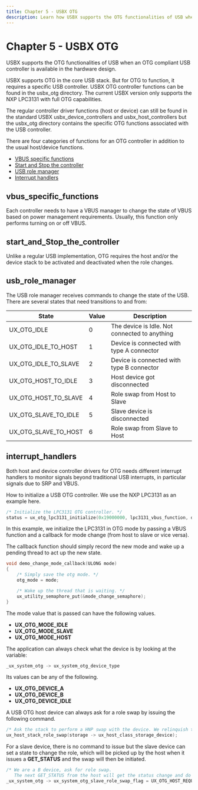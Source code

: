 ```yaml
---
title: Chapter 5 - USBX OTG
description: Learn how USBX supports the OTG functionalities of USB when an OTG compliant USB controller is available in the hardware design.
---
```

# Chapter 5 - USBX OTG

USBX supports the OTG functionalities of USB when an OTG compliant USB controller is available in the hardware design.

USBX supports OTG in the core USB stack. But for OTG to function, it requires a specific USB controller. USBX OTG controller functions can be found in the usbx_otg directory. The current USBX version only supports the NXP LPC3131 with full OTG capabilities.

The regular controller driver functions (host or device) can still be found in the standard USBX usbx_device_controllers and usbx_host_controllers but the usbx_otg directory contains the specific OTG functions associated with the USB controller.

There are four categories of functions for an OTG controller in addition to the usual host/device functions.

- [VBUS specific functions](#vbus_specific_functions)
- [Start and Stop the controller](#start_and_Stop_the_controller)
- [USB role manager](#usb_role_manager)
- [Interrupt handlers](#interrupt_handlers)

## vbus_specific_functions

Each controller needs to have a VBUS manager to change the state of VBUS based on power management requirements. Usually, this function only performs turning on or off VBUS.

## start_and_Stop_the_controller

Unlike a regular USB implementation, OTG requires the host and/or the device stack to be activated and deactivated when the role changes.

## usb_role_manager

The USB role manager receives commands to change the state of the USB. There are several states that need transitions to and from:

| State                    | Value | Description                                           |
| ------------------------ | ----- | ----------------------------------------------------- |
| UX_OTG_IDLE            | 0     | The device is Idle. Not connected to anything |
| UX_OTG_IDLE_TO_HOST  | 1     | Device is connected with type A connector             |
| UX_OTG_IDLE_TO_SLAVE | 2     | Device is connected with type B connector             |
| UX_OTG_HOST_TO_IDLE  | 3     | Host device got disconnected                          |
| UX_OTG_HOST_TO_SLAVE | 4     | Role swap from Host to Slave                          |
| UX_OTG_SLAVE_TO_IDLE | 5     | Slave device is disconnected                          |
| UX_OTG_SLAVE_TO_HOST | 6     | Role swap from Slave to Host                          |

## interrupt_handlers

Both host and device controller drivers for OTG needs different interrupt handlers to monitor signals beyond traditional USB interrupts, in particular signals due to SRP and VBUS.

How to initialize a USB OTG controller. We use the NXP LPC3131 as an example here.

```C
/* Initialize the LPC3131 OTG controller. */
status = ux_otg_lpc3131_initialize(0x19000000, lpc3131_vbus_function, demo_change_mode_callback);
```

In this example, we initialize the LPC3131 in OTG mode by passing a VBUS function and a callback for mode change (from host to slave or vice versa).

The callback function should simply record the new mode and wake up a pending thread to act up the new state.

```C
void demo_change_mode_callback(ULONG mode) 
{
    /* Simply save the otg mode. */
    otg_mode = mode;

    /* Wake up the thread that is waiting. */
    ux_utility_semaphore_put(&mode_change_semaphore);
}
```

The mode value that is passed can have the following values.

- **UX_OTG_MODE_IDLE**
- **UX_OTG_MODE_SLAVE**
- **UX_OTG_MODE_HOST**

The application can always check what the device is by looking at the variable:

```C
_ux_system_otg -> ux_system_otg_device_type
```

Its values can be any of the following.

- **UX_OTG_DEVICE_A**
- **UX_OTG_DEVICE_B**
- **UX_OTG_DEVICE_IDLE**

A USB OTG host device can always ask for a role swap by issuing the following command.

```C
/* Ask the stack to perform a HNP swap with the device. We relinquish the host role to A device. */
ux_host_stack_role_swap(storage -> ux_host_class_storage_device);
```

For a slave device, there is no command to issue but the slave device can set a state to change the role, which will be picked up by the host when it issues a **GET_STATUS** and the swap will then be initiated.

```C
/* We are a B device, ask for role swap.
   The next GET_STATUS from the host will get the status change and do the HNP. */
_ux_system_otg -> ux_system_otg_slave_role_swap_flag = UX_OTG_HOST_REQUEST_FLAG;
```
